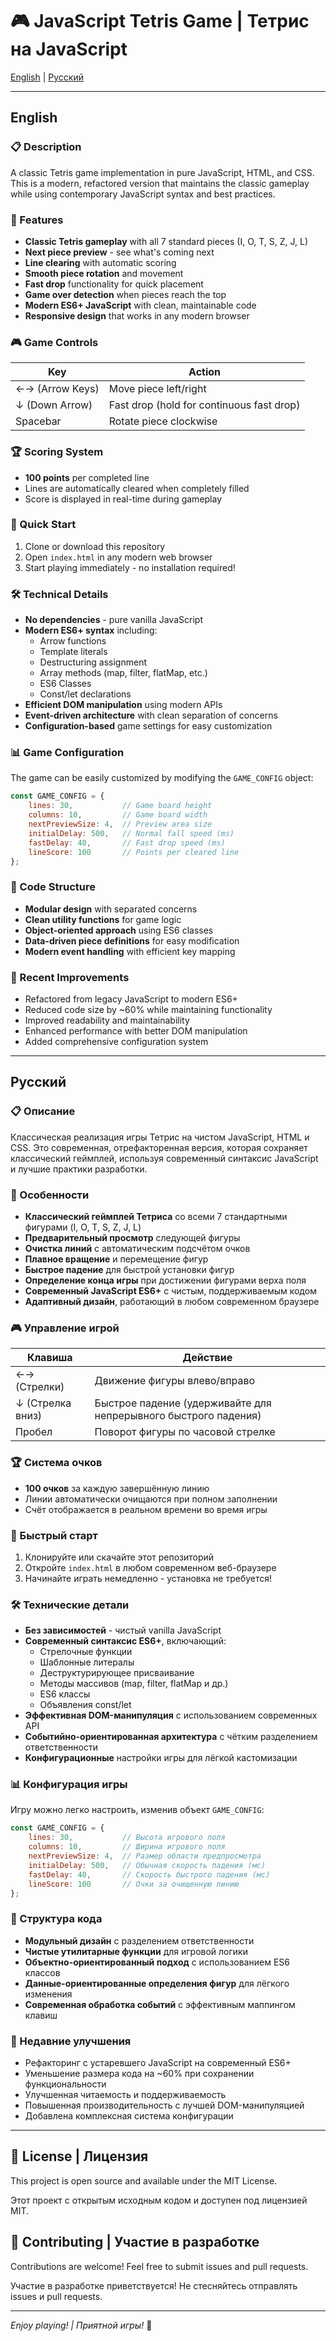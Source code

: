 # 🎮 JavaScript Tetris Game | Тетрис на JavaScript

[English](#english) | [Русский](#русский)

---

## English

### 📋 Description
A classic Tetris game implementation in pure JavaScript, HTML, and CSS. This is a modern, refactored version that maintains the classic gameplay while using contemporary JavaScript syntax and best practices.

### 🎯 Features
- **Classic Tetris gameplay** with all 7 standard pieces (I, O, T, S, Z, J, L)
- **Next piece preview** - see what's coming next
- **Line clearing** with automatic scoring
- **Smooth piece rotation** and movement
- **Fast drop** functionality for quick placement
- **Game over detection** when pieces reach the top
- **Modern ES6+ JavaScript** with clean, maintainable code
- **Responsive design** that works in any modern browser

### 🎮 Game Controls
| Key | Action |
|-----|--------|
| ←→ (Arrow Keys) | Move piece left/right |
| ↓ (Down Arrow) | Fast drop (hold for continuous fast drop) |
| Spacebar | Rotate piece clockwise |

### 🏆 Scoring System
- **100 points** per completed line
- Lines are automatically cleared when completely filled
- Score is displayed in real-time during gameplay

### 🚀 Quick Start
1. Clone or download this repository
2. Open `index.html` in any modern web browser
3. Start playing immediately - no installation required!

### 🛠️ Technical Details
- **No dependencies** - pure vanilla JavaScript
- **Modern ES6+ syntax** including:
  - Arrow functions
  - Template literals
  - Destructuring assignment
  - Array methods (map, filter, flatMap, etc.)
  - ES6 Classes
  - Const/let declarations
- **Efficient DOM manipulation** using modern APIs
- **Event-driven architecture** with clean separation of concerns
- **Configuration-based** game settings for easy customization

### 📊 Game Configuration
The game can be easily customized by modifying the `GAME_CONFIG` object:
```javascript
const GAME_CONFIG = {
    lines: 30,           // Game board height
    columns: 10,         // Game board width
    nextPreviewSize: 4,  // Preview area size
    initialDelay: 500,   // Normal fall speed (ms)
    fastDelay: 40,       // Fast drop speed (ms)
    lineScore: 100       // Points per cleared line
};
```

### 🔧 Code Structure
- **Modular design** with separated concerns
- **Clean utility functions** for game logic
- **Object-oriented approach** using ES6 classes
- **Data-driven piece definitions** for easy modification
- **Modern event handling** with efficient key mapping

### 🌟 Recent Improvements
- Refactored from legacy JavaScript to modern ES6+
- Reduced code size by ~60% while maintaining functionality
- Improved readability and maintainability
- Enhanced performance with better DOM manipulation
- Added comprehensive configuration system

---

## Русский

### 📋 Описание
Классическая реализация игры Тетрис на чистом JavaScript, HTML и CSS. Это современная, отрефакторенная версия, которая сохраняет классический геймплей, используя современный синтаксис JavaScript и лучшие практики разработки.

### 🎯 Особенности
- **Классический геймплей Тетриса** со всеми 7 стандартными фигурами (I, O, T, S, Z, J, L)
- **Предварительный просмотр** следующей фигуры
- **Очистка линий** с автоматическим подсчётом очков
- **Плавное вращение** и перемещение фигур
- **Быстрое падение** для быстрой установки фигур
- **Определение конца игры** при достижении фигурами верха поля
- **Современный JavaScript ES6+** с чистым, поддерживаемым кодом
- **Адаптивный дизайн**, работающий в любом современном браузере

### 🎮 Управление игрой
| Клавиша | Действие |
|---------|----------|
| ←→ (Стрелки) | Движение фигуры влево/вправо |
| ↓ (Стрелка вниз) | Быстрое падение (удерживайте для непрерывного быстрого падения) |
| Пробел | Поворот фигуры по часовой стрелке |

### 🏆 Система очков
- **100 очков** за каждую завершённую линию
- Линии автоматически очищаются при полном заполнении
- Счёт отображается в реальном времени во время игры

### 🚀 Быстрый старт
1. Клонируйте или скачайте этот репозиторий
2. Откройте `index.html` в любом современном веб-браузере
3. Начинайте играть немедленно - установка не требуется!

### 🛠️ Технические детали
- **Без зависимостей** - чистый vanilla JavaScript
- **Современный синтаксис ES6+**, включающий:
  - Стрелочные функции
  - Шаблонные литералы
  - Деструктурирующее присваивание
  - Методы массивов (map, filter, flatMap и др.)
  - ES6 классы
  - Объявления const/let
- **Эффективная DOM-манипуляция** с использованием современных API
- **Событийно-ориентированная архитектура** с чётким разделением ответственности
- **Конфигурационные** настройки игры для лёгкой кастомизации

### 📊 Конфигурация игры
Игру можно легко настроить, изменив объект `GAME_CONFIG`:
```javascript
const GAME_CONFIG = {
    lines: 30,           // Высота игрового поля
    columns: 10,         // Ширина игрового поля
    nextPreviewSize: 4,  // Размер области предпросмотра
    initialDelay: 500,   // Обычная скорость падения (мс)
    fastDelay: 40,       // Скорость быстрого падения (мс)
    lineScore: 100       // Очки за очищенную линию
};
```

### 🔧 Структура кода
- **Модульный дизайн** с разделением ответственности
- **Чистые утилитарные функции** для игровой логики
- **Объектно-ориентированный подход** с использованием ES6 классов
- **Данные-ориентированные определения фигур** для лёгкого изменения
- **Современная обработка событий** с эффективным маппингом клавиш

### 🌟 Недавние улучшения
- Рефакторинг с устаревшего JavaScript на современный ES6+
- Уменьшение размера кода на ~60% при сохранении функциональности
- Улучшенная читаемость и поддерживаемость
- Повышенная производительность с лучшей DOM-манипуляцией
- Добавлена комплексная система конфигурации

---

## 📝 License | Лицензия
This project is open source and available under the MIT License.

Этот проект с открытым исходным кодом и доступен под лицензией MIT.

## 🤝 Contributing | Участие в разработке
Contributions are welcome! Feel free to submit issues and pull requests.

Участие в разработке приветствуется! Не стесняйтесь отправлять issues и pull requests.

---
*Enjoy playing! | Приятной игры!* 🎉

